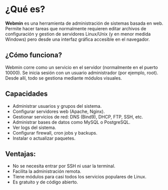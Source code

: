 # ¿Qué es?
**Webmin** es una herramienta de administración de sistemas basada en web. Permite hacer tareas que normalmente requieren editar archivos de configuración y gestion de servidores Linux/Unix (y en menor medida Windows) pero desde una interfaz gráfica accesible en el navegador.
## ¿Cómo funciona?
Webmin corre como un servicio en el servidor (normalmente en el puerto 10000).
Se inicia sesión con un usuario administrador (por ejemplo, root).
Desde allí, todo se gestiona mediante módulos visuales.

## Capacidades
- Administrar usuarios y grupos del sistema.
- Configurar servidores web (Apache, Nginx).
- Gestionar servicios de red: DNS (Bind9), DHCP, FTP, SSH, etc.
- Administrar bases de datos como MySQL o PostgreSQL.
- Ver logs del sistema.
- Configurar firewall, cron jobs y backups.
- Instalar o actualizar paquetes.


## Ventajas:

- No se necesita entrar por SSH ni usar la terminal.
- Facilita la administración remota.
- Tiene módulos para casi todos los servicios populares de Linux.
- Es gratuito y de código abierto.